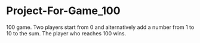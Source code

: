 # Project-For-Game_100
100 game. Two players start from 0 and alternatively add a number from 1 to 10 to the sum.
The player who reaches 100 wins.
